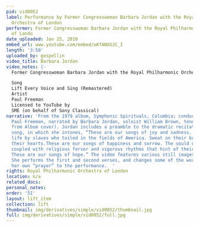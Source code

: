 ```yaml
---
pid: vid0052
label: Performance by Former Congresswoman Barbara Jordan with the Royal Philharmonic
  Orchestra of London
performer: Former Congresswoman Barbara Jordan with the Royal Philharmonic Orchestra
  of Londo
date_uploaded: Jan 25, 2010
embed_url: www.youtube.com/embed/oKfANXGJC_I
length: '3:50'
uploaded_by: gospellin
video_title: Barbara Jordan
video_notes: |-
  Former Congresswoman Barbara Jordan with the Royal Philharmonic Orchestra of London

  Song
  Lift Every Voice and Sing (Remastered)
  Artist
  Paul Freeman
  Licensed to YouTube by
  SME (on behalf of Sony Classical)
narrative: 'From the 1979 album, Symphonic Spirituals, Columbia; conducted by Dr.
  Paul Freeman, narrated by Barbara Jordan, soloist William Brown, tenor (information
  from Album cover). Jordan includes a preamble to the dramatic recitation of the
  song, in which she intones, “These are our songs of joy and sadness. They were given
  life by slaves who toiled in the fields of America. Sweat on their brows, hope in
  their hearts.These are our songs of happiness and sorrow. The sould of blackfolk,
  coupled with religious fervor and vigorous rhythms that hint of their African heritage.
  These are our songs of hope.” The video features various still images of Jordan.
  She performs the first and second verses, and changes some of the words and adds
  her own “prayer” to the performance.  '
rights: Royal Philharmonic Orchestra of London
location: n/a
related_docs: 
personal_notes: 
order: '51'
layout: lift_item
collection: lift
thumbnail: img/derivatives/simple/vid0052/thumbnail.jpg
full: img/derivatives/simple/vid0052/full.jpg
---
```

